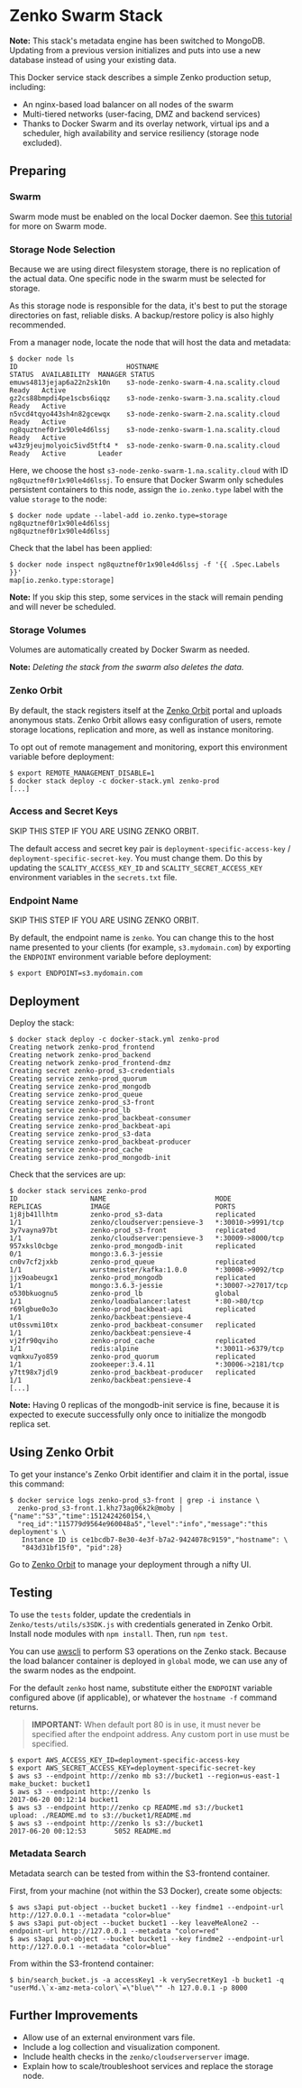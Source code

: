 # Zenko Swarm Stack

**Note:** This stack's metadata engine has been switched to MongoDB. Updating
from a previous version initializes and puts into use a new database instead of
using your existing data.

This Docker service stack describes a simple Zenko production setup, including:

* An nginx-based load balancer on all nodes of the swarm
* Multi-tiered networks (user-facing, DMZ and backend services)
* Thanks to Docker Swarm and its overlay network, virtual ips and a scheduler,
  high availability and service resiliency (storage node excluded).

## Preparing

### Swarm

Swarm mode must be enabled on the local Docker daemon. See
[this tutorial](https://docs.docker.com/engine/swarm/swarm-tutorial/)
for more on Swarm mode.

### Storage Node Selection

Because we are using direct filesystem storage, there is no replication of the
actual data. One specific node in the swarm must be selected for storage.

As this storage node is responsible for the data, it's best to put the storage
directories on fast, reliable disks. A backup/restore policy is also highly
recommended.

From a manager node, locate the node that will host the data and metadata:

```shell
$ docker node ls
ID                           HOSTNAME                                STATUS  AVAILABILITY  MANAGER STATUS
emuws4813jejap6a22n2sk10n    s3-node-zenko-swarm-4.na.scality.cloud  Ready   Active
gz2cs88bmpdi4pe1scbs6iqqz    s3-node-zenko-swarm-3.na.scality.cloud  Ready   Active
n5vcd4tqyo443sh4n82gcewqx    s3-node-zenko-swarm-2.na.scality.cloud  Ready   Active
ng8quztnef0r1x90le4d6lssj    s3-node-zenko-swarm-1.na.scality.cloud  Ready   Active
w43z9jeujmolyoic5ivd5tft4 *  s3-node-zenko-swarm-0.na.scality.cloud  Ready   Active        Leader
```

Here, we choose the host `s3-node-zenko-swarm-1.na.scality.cloud` with ID
`ng8quztnef0r1x90le4d6lssj`. To ensure that Docker Swarm only schedules persistent containers to this node, assign the `io.zenko.type` label with
the value `storage` to the node:

```shell
$ docker node update --label-add io.zenko.type=storage ng8quztnef0r1x90le4d6lssj
ng8quztnef0r1x90le4d6lssj
```

Check that the label has been applied:

```shell
$ docker node inspect ng8quztnef0r1x90le4d6lssj -f '{{ .Spec.Labels }}'
map[io.zenko.type:storage]
```

**Note:** If you skip this step, some services in the stack will remain
pending and will never be scheduled.

### Storage Volumes

Volumes are automatically created by Docker Swarm as needed.

**Note:** _Deleting the stack from the swarm also deletes the data._

### Zenko Orbit

By default, the stack registers itself at the
[Zenko Orbit](https://www.zenko.io/admin) portal and uploads anonymous stats. Zenko Orbit allows easy configuration of users, remote storage locations,
replication and more, as well as instance monitoring.

To opt out of remote management and monitoring, export this environment variable before deployment:

```shell
$ export REMOTE_MANAGEMENT_DISABLE=1
$ docker stack deploy -c docker-stack.yml zenko-prod
[...]
```

### Access and Secret Keys

SKIP THIS STEP IF YOU ARE USING ZENKO ORBIT.

The default access and secret key pair is `deployment-specific-access-key` /
`deployment-specific-secret-key`. You must change them. Do this by updating
the `SCALITY_ACCESS_KEY_ID` and `SCALITY_SECRET_ACCESS_KEY` environment
variables in the `secrets.txt` file.

### Endpoint Name

SKIP THIS STEP IF YOU ARE USING ZENKO ORBIT.

By default, the endpoint name is `zenko`. You can change this to the host name
presented to your clients (for example, `s3.mydomain.com`) by exporting the
`ENDPOINT` environment variable before deployment:

```shell
$ export ENDPOINT=s3.mydomain.com
```

## Deployment

Deploy the stack:

```shell
$ docker stack deploy -c docker-stack.yml zenko-prod
Creating network zenko-prod_frontend
Creating network zenko-prod_backend
Creating network zenko-prod_frontend-dmz
Creating secret zenko-prod_s3-credentials
Creating service zenko-prod_quorum
Creating service zenko-prod_mongodb
Creating service zenko-prod_queue
Creating service zenko-prod_s3-front
Creating service zenko-prod_lb
Creating service zenko-prod_backbeat-consumer
Creating service zenko-prod_backbeat-api
Creating service zenko-prod_s3-data
Creating service zenko-prod_backbeat-producer
Creating service zenko-prod_cache
Creating service zenko-prod_mongodb-init
```

Check that the services are up:

```shell
$ docker stack services zenko-prod
ID                  NAME                           MODE                REPLICAS            IMAGE                          PORTS
1j8jb41llhtm        zenko-prod_s3-data             replicated          1/1                 zenko/cloudserver:pensieve-3   *:30010->9991/tcp
3y7vayna97bt        zenko-prod_s3-front            replicated          1/1                 zenko/cloudserver:pensieve-3   *:30009->8000/tcp
957xksl0cbge        zenko-prod_mongodb-init        replicated          0/1                 mongo:3.6.3-jessie
cn0v7cf2jxkb        zenko-prod_queue               replicated          1/1                 wurstmeister/kafka:1.0.0       *:30008->9092/tcp
jjx9oabeugx1        zenko-prod_mongodb             replicated          1/1                 mongo:3.6.3-jessie             *:30007->27017/tcp
o530bkuognu5        zenko-prod_lb                  global              1/1                 zenko/loadbalancer:latest      *:80->80/tcp
r69lgbue0o3o        zenko-prod_backbeat-api        replicated          1/1                 zenko/backbeat:pensieve-4
ut0ssvmi10tx        zenko-prod_backbeat-consumer   replicated          1/1                 zenko/backbeat:pensieve-4
vj2fr90qviho        zenko-prod_cache               replicated          1/1                 redis:alpine                   *:30011->6379/tcp
vqmkxu7yo859        zenko-prod_quorum              replicated          1/1                 zookeeper:3.4.11               *:30006->2181/tcp
y7tt98x7jdl9        zenko-prod_backbeat-producer   replicated          1/1                 zenko/backbeat:pensieve-4
[...]
```

**Note:** Having 0 replicas of the mongodb-init service is fine, because it is
expected to execute successfully only once to initialize the mongodb replica
set.

## Using Zenko Orbit

To get your instance's Zenko Orbit identifier and claim it in the portal, issue this command:

```shell
$ docker service logs zenko-prod_s3-front | grep -i instance \
  zenko-prod_s3-front.1.khz73ag06k2k@moby | {"name":"S3","time":1512424260154,\
  "req_id":"115779d9564e960048a5","level":"info","message":"this deployment's \
   Instance ID is ce1bcdb7-8e30-4e3f-b7a2-9424078c9159","hostname": \
   "843d31bf15f0", "pid":28}
```

Go to [Zenko Orbit](https://www.zenko.io/admin) to manage your deployment through a nifty UI.

## Testing

To use the `tests` folder, update the credentials in  `Zenko/tests/utils/s3SDK.js` with credentials generated in Zenko Orbit.
Install node modules with `npm install`. Then, run `npm test`.

You can use [awscli](https://aws.amazon.com/cli/) to perform S3 operations
on the Zenko stack. Because the load balancer container is deployed in `global`
mode, we can use any of the swarm nodes as the endpoint.

For the default `zenko` host name, substitute either the `ENDPOINT` variable configured above (if applicable), or whatever the `hostname -f` command returns.

 > **IMPORTANT:** When default port 80 is in use, it must never be specified
 > after the endpoint address. Any custom port in use must be specified.

```shell
$ export AWS_ACCESS_KEY_ID=deployment-specific-access-key
$ export AWS_SECRET_ACCESS_KEY=deployment-specific-secret-key
$ aws s3 --endpoint http://zenko mb s3://bucket1 --region=us-east-1
make_bucket: bucket1
$ aws s3 --endpoint http://zenko ls
2017-06-20 00:12:14 bucket1
$ aws s3 --endpoint http://zenko cp README.md s3://bucket1
upload: ./README.md to s3://bucket1/README.md
$ aws s3 --endpoint http://zenko ls s3://bucket1
2017-06-20 00:12:53       5052 README.md
```

### Metadata Search

Metadata search can be tested from within the S3-frontend container.

First, from your machine (not within the S3 Docker), create some objects:

```shell
$ aws s3api put-object --bucket bucket1 --key findme1 --endpoint-url http://127.0.0.1 --metadata "color=blue"
$ aws s3api put-object --bucket bucket1 --key leaveMeAlone2 --endpoint-url http://127.0.0.1 --metadata "color=red"
$ aws s3api put-object --bucket bucket1 --key findme2 --endpoint-url http://127.0.0.1 --metadata "color=blue"
```

From within the S3-frontend container:

```shell
$ bin/search_bucket.js -a accessKey1 -k verySecretKey1 -b bucket1 -q "userMd.\`x-amz-meta-color\`=\"blue\"" -h 127.0.0.1 -p 8000
```

## Further Improvements

* Allow use of an external environment vars file.
* Include a log collection and visualization component.
* Include health checks in the `zenko/cloudserverserver` image.
* Explain how to scale/troubleshoot services and replace the storage node.
